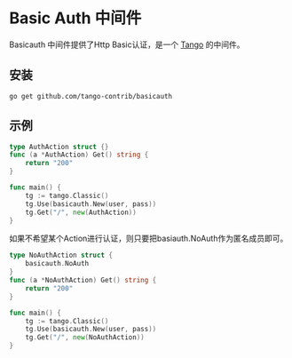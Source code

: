 # Basic Auth 中间件

Basicauth 中间件提供了Http Basic认证，是一个 [Tango](https://github.com/lunny/tango) 的中间件。

## 安装

    go get github.com/tango-contrib/basicauth

## 示例

```Go
type AuthAction struct {}
func (a *AuthAction) Get() string {
    return "200"
}

func main() {
    tg := tango.Classic()
    tg.Use(basicauth.New(user, pass))
    tg.Get("/", new(AuthAction))
}
```

如果不希望某个Action进行认证，则只要把basiauth.NoAuth作为匿名成员即可。
```Go
type NoAuthAction struct {
    basicauth.NoAuth
}
func (a *NoAuthAction) Get() string {
    return "200"
}

func main() {
    tg := tango.Classic()
    tg.Use(basicauth.New(user, pass))
    tg.Get("/", new(NoAuthAction))
}
```
